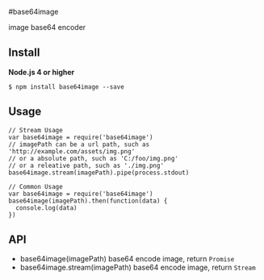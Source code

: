 #base64image

image base64 encoder

## Install

**Node.js 4 or higher**

    $ npm install base64image --save

## Usage

    // Stream Usage
    var base64image = require('base64image')
    // imagePath can be a url path, such as 'http://example.com/assets/img.png'
    // or a absolute path, such as 'C:/foo/img.png'
    // or a releative path, such as './img.png'
    base64image.stream(imagePath).pipe(process.stdout)

    // Common Usage
    var base64image = require('base64image')
    base64image(imagePath).then(function(data) {
      console.log(data)
    })

## API

- base64image(imagePath)
    base64 encode image, return `Promise`
- base64image.stream(imagePath)
    base64 encode image, return `Stream`

